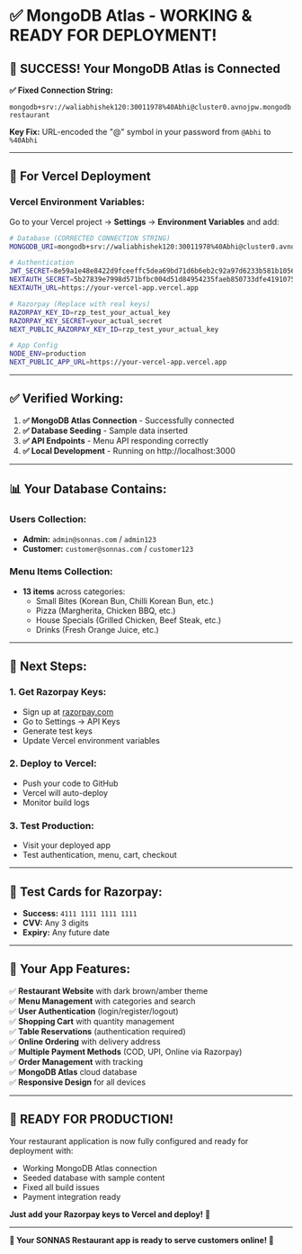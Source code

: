 # ✅ MongoDB Atlas - WORKING & READY FOR DEPLOYMENT!

## 🎉 **SUCCESS! Your MongoDB Atlas is Connected**

**✅ Fixed Connection String:**
```
mongodb+srv://waliabhishek120:30011978%40Abhi@cluster0.avnojpw.mongodb.net/sonnas-restaurant
```

**Key Fix:** URL-encoded the "@" symbol in your password from `@Abhi` to `%40Abhi`

---

## 🚀 **For Vercel Deployment**

### **Vercel Environment Variables:**

Go to your Vercel project → **Settings** → **Environment Variables** and add:

```bash
# Database (CORRECTED CONNECTION STRING)
MONGODB_URI=mongodb+srv://waliabhishek120:30011978%40Abhi@cluster0.avnojpw.mongodb.net/sonnas-restaurant

# Authentication
JWT_SECRET=8e59a1e48e8422d9fceeffc5dea69bd71d6b6eb2c92a97d6233b581b10561c5f
NEXTAUTH_SECRET=5b27839e7998d571bfbc004d51d84954235faeb850733dfe41910752627b8650
NEXTAUTH_URL=https://your-vercel-app.vercel.app

# Razorpay (Replace with real keys)
RAZORPAY_KEY_ID=rzp_test_your_actual_key
RAZORPAY_KEY_SECRET=your_actual_secret
NEXT_PUBLIC_RAZORPAY_KEY_ID=rzp_test_your_actual_key

# App Config
NODE_ENV=production
NEXT_PUBLIC_APP_URL=https://your-vercel-app.vercel.app
```

---

## ✅ **Verified Working:**

1. **✅ MongoDB Atlas Connection** - Successfully connected
2. **✅ Database Seeding** - Sample data inserted
3. **✅ API Endpoints** - Menu API responding correctly
4. **✅ Local Development** - Running on http://localhost:3000

---

## 📊 **Your Database Contains:**

### **Users Collection:**
- **Admin:** `admin@sonnas.com` / `admin123`
- **Customer:** `customer@sonnas.com` / `customer123`

### **Menu Items Collection:**
- **13 items** across categories:
  - Small Bites (Korean Bun, Chilli Korean Bun, etc.)
  - Pizza (Margherita, Chicken BBQ, etc.)
  - House Specials (Grilled Chicken, Beef Steak, etc.)
  - Drinks (Fresh Orange Juice, etc.)

---

## 🔗 **Next Steps:**

### **1. Get Razorpay Keys:**
- Sign up at [razorpay.com](https://razorpay.com)
- Go to Settings → API Keys
- Generate test keys
- Update Vercel environment variables

### **2. Deploy to Vercel:**
- Push your code to GitHub
- Vercel will auto-deploy
- Monitor build logs

### **3. Test Production:**
- Visit your deployed app
- Test authentication, menu, cart, checkout

---

## 🧪 **Test Cards for Razorpay:**
- **Success:** `4111 1111 1111 1111`
- **CVV:** Any 3 digits
- **Expiry:** Any future date

---

## 🎯 **Your App Features:**

✅ **Restaurant Website** with dark brown/amber theme  
✅ **Menu Management** with categories and search  
✅ **User Authentication** (login/register/logout)  
✅ **Shopping Cart** with quantity management  
✅ **Table Reservations** (authentication required)  
✅ **Online Ordering** with delivery address  
✅ **Multiple Payment Methods** (COD, UPI, Online via Razorpay)  
✅ **Order Management** with tracking  
✅ **MongoDB Atlas** cloud database  
✅ **Responsive Design** for all devices  

---

## 🎉 **READY FOR PRODUCTION!**

Your restaurant application is now fully configured and ready for deployment with:
- Working MongoDB Atlas connection
- Seeded database with sample content
- Fixed all build issues
- Payment integration ready

**Just add your Razorpay keys to Vercel and deploy!** 🚀

---

**🍕 Your SONNAS Restaurant app is ready to serve customers online! 🍕**

